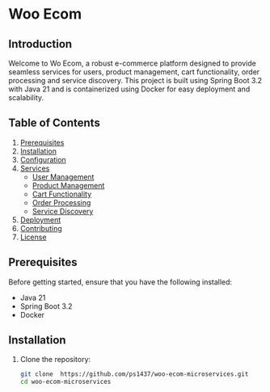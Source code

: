 # Woo Ecom 

## Introduction

Welcome to Wo Ecom, a robust e-commerce platform designed to provide seamless services for users, product management, cart functionality, order processing and service discovery. This project is built using Spring Boot 3.2 with Java 21 and is containerized using Docker for easy deployment and scalability.

## Table of Contents

1. [Prerequisites](#prerequisites)
2. [Installation](#installation)
3. [Configuration](#configuration)
4. [Services](#services)
   - [User Management](#user-management)
   - [Product Management](#product-management)
   - [Cart Functionality](#cart-functionality)
   - [Order Processing](#order-processing)
   - [Service Discovery](#service-discovery)
5. [Deployment](#deployment)
6. [Contributing](#contributing)
7. [License](#license)

## Prerequisites

Before getting started, ensure that you have the following installed:

- Java 21
- Spring Boot 3.2
- Docker

## Installation

1. Clone the repository:

   ```bash
   git clone  https://github.com/ps1437/woo-ecom-microservices.git
   cd woo-ecom-microservices
